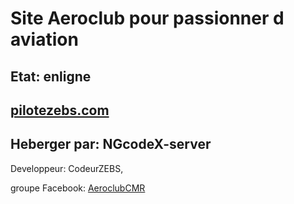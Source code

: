 # Site Aeroclub pour passionner d aviation

## Etat: enligne

## [pilotezebs.com](https://pilotezebs.com)

## Heberger par: NGcodeX-server

Developpeur: CodeurZEBS, 

groupe Facebook: [AeroclubCMR](https://www.facebook.com/groups/aeroclubcmr)
